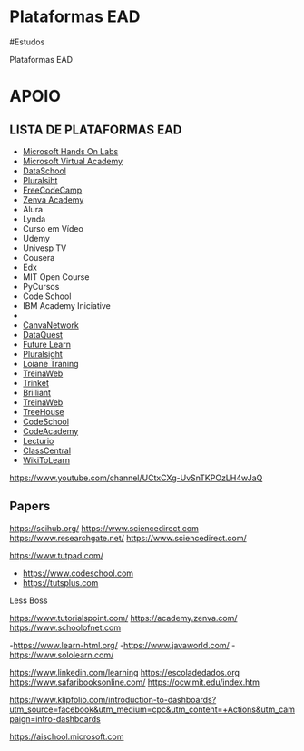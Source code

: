 # Plataformas EAD
#Estudos

Plataformas EAD

# **APOIO**

## **LISTA DE PLATAFORMAS EAD**

- [Microsoft Hands On Labs](https://www.microsoft.com/handsonlabs/)
- [Microsoft Virtual Academy](https://mva.microsoft.com/)
- [DataSchool](http://www.dataschool.io/)
- [Pluralsiht](https://www.pluralsight.com/)
- [FreeCodeCamp](https://www.freecodecamp.org/)
- [Zenva Academy](https://academy.zenva.com/)
- Alura
- Lynda
- Curso em Vídeo
- Udemy
- Univesp TV
- Cousera
- Edx
- MIT Open Course
- PyCursos
- Code School
- IBM Academy Iniciative
- [](brilliant.org/)
- [CanvaNetwork](https://www.canvas.net/)
- [DataQuest](https://www.dataquest.io)
- [Future Learn](https://www.futurelearn.com/)
- [Pluralsight](https://www.pluralsight.com/)
- [Loiane Traning](https://loiane.training/)
- [TreinaWeb](https://www.treinaweb.com.br/)
- [Trinket](https://trinket.io/ "Foco em Python")
- [Brilliant](https://brilliant.org/)
- [TreinaWeb](https://www.treinaweb.com.br/cursos-online)
- [TreeHouse](https://teamtreehouse.com/)
- [CodeSchool]()
- [CodeAcademy](https://www.codecademy.com/pt-BR)
- [Lecturio](lecturio.com)
- [ClassCentral](https://www.class-central.com/)
- [WikiToLearn](http://www.wikitolearn.org)



https://www.youtube.com/channel/UCtxCXg-UvSnTKPOzLH4wJaQ


## **Papers**
https://scihub.org/
https://www.sciencedirect.com
https://www.researchgate.net/
https://www.sciencedirect.com/

https://www.tutpad.com/


* https://www.codeschool.com
* https://tutsplus.com


Less Boss


https://www.tutorialspoint.com/
https://academy.zenva.com/
https://www.schoolofnet.com

-https://www.learn-html.org/
-https://www.javaworld.com/
-https://www.sololearn.com/


https://www.linkedin.com/learning 
https://escoladedados.org
https://www.safaribooksonline.com/
https://ocw.mit.edu/index.htm


https://www.klipfolio.com/introduction-to-dashboards?utm_source=facebook&utm_medium=cpc&utm_content=+Actions&utm_campaign=intro-dashboards

https://aischool.microsoft.com

